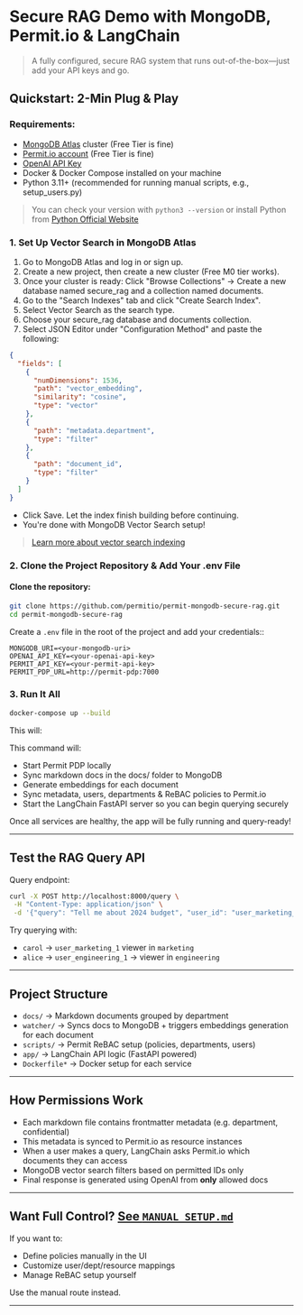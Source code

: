 # Secure RAG Demo with MongoDB, Permit.io & LangChain

> A fully configured, secure RAG system that runs out-of-the-box—just add your API keys and go.

## Quickstart: 2-Min Plug & Play

### Requirements:

- [MongoDB Atlas](https://www.mongodb.com/cloud/atlas) cluster (Free Tier is fine)
- [Permit.io account](https://www.permit.io/) (Free Tier is fine)
- [OpenAI API Key](https://platform.openai.com/account/api-keys)
- Docker & Docker Compose installed on your machine
- Python 3.11+ (recommended for running manual scripts, e.g., setup_users.py)

> You can check your version with `python3 --version` or install Python from [Python Official Website](https://www.python.org/)

### 1. Set Up Vector Search in MongoDB Atlas

1. Go to MongoDB Atlas and log in or sign up.
2. Create a new project, then create a new cluster (Free M0 tier works).
3. Once your cluster is ready:
   Click "Browse Collections" → Create a new database named secure_rag and a collection named documents.
4. Go to the "Search Indexes" tab and click "Create Search Index".
5. Select Vector Search as the search type.
6. Choose your secure_rag database and documents collection.
7. Select JSON Editor under "Configuration Method" and paste the following:

```json
{
  "fields": [
    {
      "numDimensions": 1536,
      "path": "vector_embedding",
      "similarity": "cosine",
      "type": "vector"
    },
    {
      "path": "metadata.department",
      "type": "filter"
    },
    {
      "path": "document_id",
      "type": "filter"
    }
  ]
}
```

- Click Save. Let the index finish building before continuing.
- You're done with MongoDB Vector Search setup!

> [Learn more about vector search indexing](https://www.mongodb.com/docs/atlas/atlas-search/vector-search/)

### 2. Clone the Project Repository & Add Your .env File

#### Clone the repository:

```bash
git clone https://github.com/permitio/permit-mongodb-secure-rag.git
cd permit-mongodb-secure-rag
```

Create a `.env` file in the root of the project and add your credentials::

```
MONGODB_URI=<your-mongodb-uri>
OPENAI_API_KEY=<your-openai-api-key>
PERMIT_API_KEY=<your-permit-api-key>
PERMIT_PDP_URL=http://permit-pdp:7000
```

### 3. Run It All

```bash
docker-compose up --build
```

This will:

This command will:

- Start Permit PDP locally
- Sync markdown docs in the docs/ folder to MongoDB
- Generate embeddings for each document
- Sync metadata, users, departments & ReBAC policies to Permit.io
- Start the LangChain FastAPI server so you can begin querying securely

Once all services are healthy, the app will be fully running and query-ready!

---

## Test the RAG Query API

Query endpoint:

```bash
curl -X POST http://localhost:8000/query \
 -H "Content-Type: application/json" \
 -d '{"query": "Tell me about 2024 budget", "user_id": "user_marketing_1"}'
```

Try querying with:

- `carol` → `user_marketing_1` viewer in `marketing`
- `alice` → `user_engineering_1` → viewer in `engineering`

---

## Project Structure

- `docs/` → Markdown documents grouped by department
- `watcher/` → Syncs docs to MongoDB + triggers embeddings generation for each document
- `scripts/` → Permit ReBAC setup (policies, departments, users)
- `app/` → LangChain API logic (FastAPI powered)
- `Dockerfile*` → Docker setup for each service

---

## How Permissions Work

- Each markdown file contains frontmatter metadata (e.g. department, confidential)
- This metadata is synced to Permit.io as resource instances
- When a user makes a query, LangChain asks Permit.io which documents they can access
- MongoDB vector search filters based on permitted IDs only
- Final response is generated using OpenAI from **only** allowed docs

---

## Want Full Control? [See `MANUAL_SETUP.md`](./MANUAL_SETUP.md)

If you want to:

- Define policies manually in the UI
- Customize user/dept/resource mappings
- Manage ReBAC setup yourself

Use the manual route instead.

---
